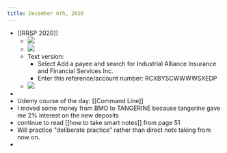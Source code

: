 ```yaml
---
title: December 6th, 2020
---
```


- [[RRSP 2020]]
	- ![](https://firebasestorage.googleapis.com/v0/b/firescript-577a2.appspot.com/o/imgs%2Fapp%2Fjoyzhuang%2FNnHuF54sIR.png?alt=media&token=82800c67-53d6-4628-852c-aa0318b5f661)
	- ![](https://firebasestorage.googleapis.com/v0/b/firescript-577a2.appspot.com/o/imgs%2Fapp%2Fjoyzhuang%2FIsi_5sFOly.png?alt=media&token=da58aaa1-7ea9-49e8-8500-bd19616d52d9)
	- Text version:
		- Select Add a payee and search for Industrial Alliance Insurance and Financial Services Inc.
		- Enter this reference/account number: RCXBYSCWWWWSXEDP
	- ![](https://firebasestorage.googleapis.com/v0/b/firescript-577a2.appspot.com/o/imgs%2Fapp%2Fjoyzhuang%2FFnmlhTuTgf.png?alt=media&token=7081e7a4-6ac7-449d-b284-c734ba1a59fd)
-
- Udemy course of the day: [[Command Line]]
- I moved some money from BMO to TANGERINE because tangerine gave me 2% interest on the new deposits
- continue to read [[how to take smart notes]] from page 51
- Will practice "deliberate practice" rather than direct note taking from now on.
-